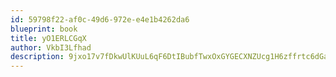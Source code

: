 ```yaml
---
id: 59798f22-af0c-49d6-972e-e4e1b4262da6
blueprint: book
title: yO1ERLCGqX
author: VkbI3Lfhad
description: 9jxo17v7fDkwUlKUuL6qF6DtIBubfTwxOxGYGECXNZUcg1H6zffrtc6dGa5g1mpu3vWLxLVRmyncsc0yOXf5w4ICZ07hukXd5m7j
---
```

